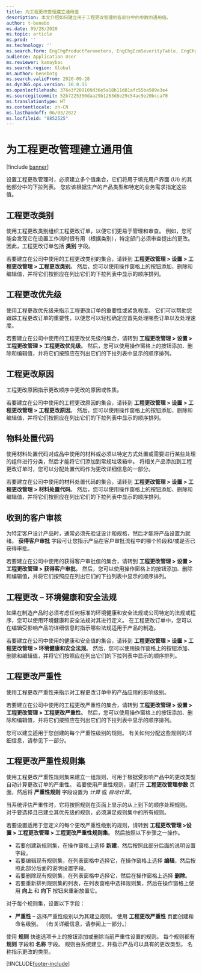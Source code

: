 ```yaml
---
title: 为工程更改管理建立通用值
description: 本文介绍如何建立用于工程更改管理的各部分中的参数的通用值。
author: t-benebo
ms.date: 09/28/2020
ms.topic: article
ms.prod: ''
ms.technology: ''
ms.search.form: EngChgProductParameters, EngChgEcmSeverityTable, EngChgEcmSeverityRuleSet, EngChgEcmSeverityLookup,EngChgEcmSeverityChart,EngChgEcmRequestSeverityChart,EngChgEcmPriorityTable, EngChgEcmPriorityLookup, EngChgEcmPriorityChart, EngChgEcmMaterialDisposition, EngChgEcmEH
audience: Application User
ms.reviewer: kamaybac
ms.search.region: Global
ms.author: benebotg
ms.search.validFrom: 2020-09-28
ms.dyn365.ops.version: 10.0.15
ms.openlocfilehash: 376e3f209109d36e5a18b11d81afc55ba509e3e4
ms.sourcegitcommit: 52b7225350daa29b1263d8e29c54ac9e20bcca70
ms.translationtype: HT
ms.contentlocale: zh-CN
ms.lasthandoff: 06/03/2022
ms.locfileid: "8852525"
---
```

# <a name="establish-common-values-for-engineering-change-management"></a>为工程更改管理建立通用值

[!include [banner](../includes/banner.md)]

设置工程更改管理时，必须建立多个值集合，它们将用于填充用户界面 (UI) 的其他部分中的下拉列表。 您应该根据生产的产品类型和特定的业务需求指定这些值。

## <a name="engineering-change-categories"></a>工程更改类别

使用工程更改类别组织工程更改订单，以便它们更易于管理和审查。 例如，您可能会发现它在设置工作流时很有用（根据类别），特定部门必须审查提出的更改。 因此，工程更改订单包括 **类别** 字段。

若要建立在公司中使用的工程更改类别的集合，请转到 **工程更改管理 \> 设置 \> 工程更改管理 \> 工程更改类别**。 然后，您可以使用操作窗格上的按钮添加、删除和编辑值，并将它们按照应在列出它们的下拉列表中显示的顺序排列。

## <a name="engineering-change-priorities"></a>工程更改优先级

使用工程更改优先级来指示工程更改订单的重要性或紧急程度。 它们可以帮助您跟踪工程更改订单的重要性，以便您可以轻松确定应首先处理哪些订单以及处理速度。

若要建立在公司中使用的工程更改优先级的集合，请转到 **工程更改管理 \> 设置 \> 工程更改管理 \> 工程更改优先级**。 然后，您可以使用操作窗格上的按钮添加、删除和编辑值，并将它们按照应在列出它们的下拉列表中显示的顺序排列。

## <a name="engineering-change-reasons"></a>工程更改原因

工程更改原因指示更改顺序中更改的原因或性质。

若要建立在公司中使用的工程更改原因的集合，请转到 **工程更改管理 \> 设置 \> 工程更改管理 \> 工程更改原因**。 然后，您可以使用操作窗格上的按钮添加、删除和编辑值，并将它们按照应在列出它们的下拉列表中显示的顺序排列。

## <a name="material-disposal-codes"></a>物料处置代码

使用材料处置代码对成品中使用的材料或必须以特定方式处置或需要进行某些处理的组件进行分类，然后才能将它们添加到常规垃圾箱中。 将相关产品添加到工程更改订单时，您可以分配处置代码作为更改详细信息的一部分。

若要建立在公司中使用的材料处置代码的集合，请转到 **工程更改管理 \> 设置 \> 工程更改管理 \> 材料处置代码**。 然后，您可以使用操作窗格上的按钮添加、删除和编辑值，并将它们按照应在列出它们的下拉列表中显示的顺序排列。

## <a name="received-customer-approval"></a>收到的客户审核

为特定客户设计产品时，通常必须先验证设计和规格，然后才能将产品设置为就绪。 **获得客户审批** 字段可让您指示产品在客户审批流程中的哪个阶段和/或是否已获得审批。

若要建立在公司中使用的获得客户审批值的集合，请转到 **工程更改管理 \> 设置 \> 工程更改管理 \> 获得客户审批**。 然后，您可以使用操作窗格上的按钮添加、删除和编辑值，并将它们按照应在列出它们的下拉列表中显示的顺序排列。

## <a name="engineering-change--environmental-health-and-safety-codes"></a>工程更改 – 环境健康和安全法规

如果在制造产品时必须考虑任何标准的环境健康和安全法规或公司特定的法规或程序，您可以使用环境健康和安全法规对其进行定义。 在工程更改订单中，您可以在编辑受影响产品的详细信息时指示哪些法规适用于产品的制造。

若要建立在公司中使用的健康和安全值的集合，请转到 **工程更改管理 \> 设置 \> 工程更改管理 \> 环境健康和安全法规**。 然后，您可以使用操作窗格上的按钮添加、删除和编辑值，并将它们按照应在列出它们的下拉列表中显示的顺序排列。

## <a name="engineering-change-severities"></a>工程更改严重性

使用工程更改严重性来指示对工程更改订单中的产品应用的影响级别。

若要建立在公司中使用的工程更改严重性的集合，请转到 **工程更改管理 \> 设置 \> 工程更改管理 \> 工程更改严重性**。 然后，您可以使用操作窗格上的按钮添加、删除和编辑值，并将它们按照应在列出它们的下拉列表中显示的顺序排列。

您可以建立适用于您创建的每个严重性级别的规则。 有关如何分配这些规则的详细信息，请参见下一部分。

## <a name="engineering-change-severity-rule-sets"></a>工程更改严重性规则集

使用工程更改严重性规则集来建立一组规则，可用于根据受影响产品中的更改类型自动计算更改订单的严重性。 若要使用严重性规则，请打开 **工程更改管理参数** 页面，然后将 **严重性规则** 字段设置为 *计算* 或 *自动计算*。

当系统评估严重性时，它将按照规则在页面上显示的从上到下的顺序处理规则。 对于要选择且已建立其优先级的规则，必须满足规则集中的所有规则。

若要设置适用于您定义的每个更改严重性级别的规则，请转到 **工程更改管理 \>设置 \> 工程更改管理 \> 工程更改严重性规则集**。 然后按照以下步骤之一操作。

- 若要创建新规则集，在操作窗格上选择 **新建**，然后按照此部分后面的说明设置字段。
- 若要编辑现有规则集，在列表窗格中选择它，在操作窗格上选择 **编辑**，然后按照此部分后面的说明设置字段。
- 若要删除现有规则集，在列表窗格中选择它，然后在操作窗格上选择 **删除**。
- 若要重新排列规则集的列表，在列表窗格中选择规则集，然后在操作窗格上使用 **向上** 和 **向下** 按钮来重新放置它。

对于每个规则集，设置以下字段：

- **严重性** – 选择严重性级别以为其建立规则。 使用 **工程更改严重性** 页面创建和命名级别。 （有关详细信息，请参阅上一部分。）

使用 **规则** 快速选项卡上的按钮添加或删除当前严重性设置的规则。 每个规则都有 **规则** 字段和 **名称** 字段。 规则由系统建立，并指示产品可以具有的更改类型。 名称指示更改的类型。


[!INCLUDE[footer-include](../../includes/footer-banner.md)]
